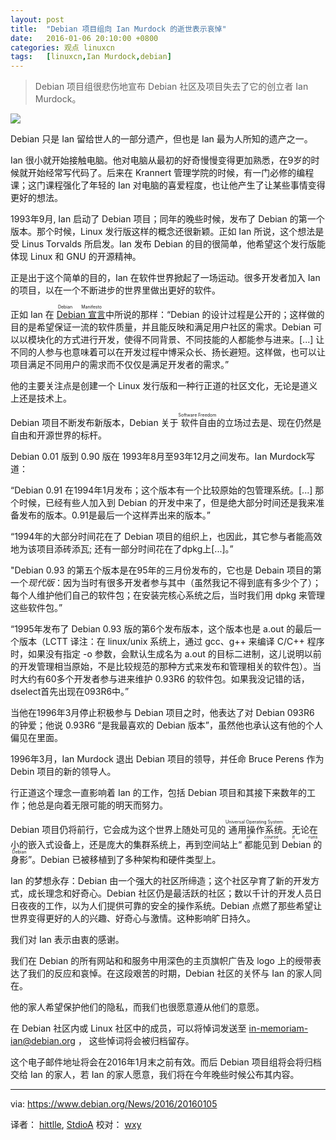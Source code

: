 ```yaml
---
layout: post
title:	"Debian 项目组向 Ian Murdock 的逝世表示哀悼"
date:	2016-01-06 20:10:00 +0800 
categories:	观点 linuxcn 
tags:	[linuxcn,Ian Murdock,debian]
---
```




> 
> Debian 项目组很悲伤地宣布 Debian 社区及项目失去了它的创立者 Ian Murdock。
> 
> 
> 


![](/Asserts/Images//attachment/album/201601/06/200518gzbeuu2l5xluueen.png)


Debian 只是 Ian 留给世人的一部分遗产，但也是 Ian 最为人所知的遗产之一。


Ian 很小就开始接触电脑。他对电脑从最初的好奇慢慢变得更加熟悉，在9岁的时候就开始经常写代码了。后来在 Krannert 管理学院的时候，有一门必修的编程课；这门课程强化了年轻的 Ian 对电脑的喜爱程度，也让他产生了让某些事情变得更好的想法。


1993年9月, Ian 启动了 Debian 项目；同年的晚些时候，发布了 Debian 的第一个版本。那个时候，Linux 发行版这样的概念还很新颖。正如 Ian 所说，这个想法是受 Linus Torvalds 所启发。Ian 发布 Debian 的目的很简单，他希望这个发行版能体现 Linux 和 GNU 的开源精神。


正是出于这个简单的目的，Ian 在软件世界掀起了一场运动。很多开发者加入 Ian 的项目，以在一个不断进步的世界里做出更好的软件。


正如 Ian 在<ruby> <a href="https://www.debian.org/doc/manuals/project-history/ap-manifesto.en.html">  Debian 宣言 </a> <rp>  （ </rp> <rt>  Debian Manifesto </rt> <rp>  ） </rp></ruby>中所说的那样：“Debian 的设计过程是公开的；这样做的目的是希望保证一流的软件质量，并且能反映和满足用户社区的需求。Debian 可以以模块化的方式进行开发，使得不同背景、不同技能的人都能参与进来。[...] 让不同的人参与也意味着可以在开发过程中博采众长、扬长避短。这样做，也可以让项目满足不同用户的需求而不仅仅是满足开发者的需求。”


他的主要关注点是创建一个 Linux 发行版和一种行正道的社区文化，无论是道义上还是技术上。


Debian 项目不断发布新版本，Debian 关于<ruby> 软件自由 <rp>  （ </rp> <rt>  Software Freedom </rt> <rp>  ） </rp></ruby> 的立场过去是、现在仍然是自由和开源世界的标杆。


Debian 0.01 版到 0.90 版在 1993年8月至93年12月之间发布。Ian Murdock写道：


“Debian 0.91 在1994年1月发布；这个版本有一个比较原始的包管理系统。[...] 那个时候，已经有些人加入到 Debian 的开发中来了，但是绝大部分时间还是我来准备发布的版本。0.91是最后一个这样弄出来的版本。”


“1994年的大部分时间花在了 Debian 项目的组织上，也因此，其它参与者能高效地为该项目添砖添瓦; 还有一部分时间花在了dpkg上[...]。”


"Debian 0.93 的第五个版本是在95年的三月份发布的，它也是 Debain 项目的第一个*现代版*：因为当时有很多开发者参与其中（虽然我记不得到底有多少个了）；每个人维护他们自己的软件包；在安装完核心系统之后，当时我们用 dpkg 来管理这些软件包。”


“1995年发布了 Debian 0.93 版的第6个发布版本，这个版本也是 a.out 的最后一个版本（LCTT 译注：在 linux/unix 系统上，通过 gcc、g++ 来编译 C/C++ 程序时，如果没有指定 -o 参数，会默认生成名为 a.out 的目标二进制，这儿说明以前的开发管理相当原始，不是比较规范的那种方式来发布和管理相关的软件包）。当时大约有60多个开发者参与进来维护 0.93R6 的软件包。如果我没记错的话，dselect首先出现在093R6中。”


当他在1996年3月停止积极参与 Debian 项目之时，他表达了对 Debian 093R6 的钟爱；他说 0.93R6 “是我最喜欢的 Debian 版本”，虽然他也承认这有他的个人偏见在里面。


1996年3月，Ian Murdock 退出 Debian 项目的领导，并任命 Bruce Perens 作为 Debin 项目的新的领导人。


行正道这个理念一直影响着 Ian 的工作，包括 Debian 项目和其接下来数年的工作；他总是向着无限可能的明天而努力。


Debian 项目仍将前行，它会成为这个世界上随处可见的<ruby> 通用操作系统 <rp>  （ </rp> <rt>  Universal Operating System </rt> <rp>  ） </rp></ruby>。无论在小的嵌入式设备上，还是庞大的集群系统上，再到空间站上“<ruby> 都能见到 Debian 的身影 <rp>  （ </rp> <rt>  of course it runs Debian </rt> <rp>  ） </rp></ruby>”。Debian 已被移植到了多种架构和硬件类型上。


Ian 的梦想永存：Debian 由一个强大的社区所缔造；这个社区孕育了新的开发方式，成长理念和好奇心。Debian 社区仍是最活跃的社区；数以千计的开发人员日日夜夜的工作，以为人们提供可靠的安全的操作系统。Debian 点燃了那些希望让世界变得更好的人的兴趣、好奇心与激情。这种影响旷日持久。


我们对 Ian 表示由衷的感谢。


我们在 Debian 的所有网站和和服务中用深色的主页旗帜广告及 logo 上的绶带表达了我们的反应和哀悼。在这段艰苦的时期，Debian 社区的关怀与 Ian 的家人同在。


他的家人希望保护他们的隐私，而我们也很愿意遵从他们的意愿。


在 Debian 社区内或 Linux 社区中的成员，可以将悼词发送至 [in-memoriam-ian@debian.org](mailto:in-memoriam-ian@debian.org) ， 这些悼词将会被归档留存。


这个电子邮件地址将会在2016年1月末之前有效。而后 Debian 项目组将会将归档交给 Ian 的家人，若 Ian 的家人愿意，我们将在今年晚些时候公布其内容。




---


via: <https://www.debian.org/News/2016/20160105>


译者： [hittlle](https://github.com/hittlle), [StdioA](https://github.com/StdioA) 校对： [wxy](https://github.com/wxy)
